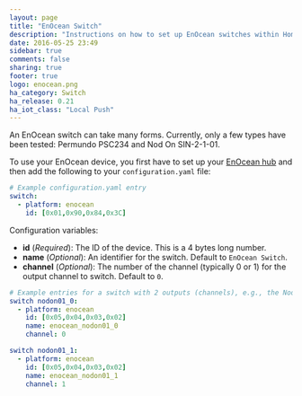```yaml
---
layout: page
title: "EnOcean Switch"
description: "Instructions on how to set up EnOcean switches within Home Assistant."
date: 2016-05-25 23:49
sidebar: true
comments: false
sharing: true
footer: true
logo: enocean.png
ha_category: Switch
ha_release: 0.21
ha_iot_class: "Local Push"
---
```


An EnOcean switch can take many forms. Currently, only a few types have been tested: Permundo PSC234 and Nod On SIN-2-1-01.

To use your EnOcean device, you first have to set up your [EnOcean hub](/components/enocean/) and then add the following to your `configuration.yaml` file:

```yaml
# Example configuration.yaml entry
switch:
  - platform: enocean
    id: [0x01,0x90,0x84,0x3C]
```

Configuration variables:

- **id** (*Required*): The ID of the device. This is a 4 bytes long number.
- **name** (*Optional*): An identifier for the switch. Default to `EnOcean Switch`.
- **channel** (*Optional*): The number of the channel (typically 0 or 1) for the output channel to switch. Default to `0`.

```yaml
# Example entries for a switch with 2 outputs (channels), e.g., the Nod On SIN-2-1-01
switch nodon01_0:
  - platform: enocean
    id: [0x05,0x04,0x03,0x02]
    name: enocean_nodon01_0
    channel: 0

switch nodon01_1:
  - platform: enocean
    id: [0x05,0x04,0x03,0x02]
    name: enocean_nodon01_1
    channel: 1
```
